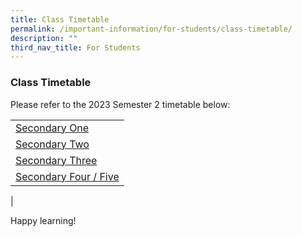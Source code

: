 ```yaml
---
title: Class Timetable
permalink: /important-information/for-students/class-timetable/
description: ""
third_nav_title: For Students
---
```

### **Class Timetable**
Please refer to the 2023 Semester 2 timetable below:

|  |
|---|
| [Secondary One](https://drive.google.com/file/d/18rYe6KlV8Xp3PTU9jiwUPnjvjS-7ZYDn/view?usp=drive_link)
| [Secondary Two](https://drive.google.com/file/d/1dpiXyrfDQjEBQP8rFqKol5EqgV3UYIzg/view?usp=drive_link)
| [Secondary Three](https://drive.google.com/file/d/1lYDp-Nm9NmlHKfQIdrKmoqbI8cbK00kk/view?usp=drive_link)
| [Secondary Four / Five](https://drive.google.com/file/d/1yjNTBK64b6N9-ptq09wBmFQHqjYx0vJp/view?usp=drive_link)
|

Happy learning!